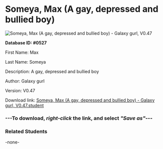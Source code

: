 # Someya, Max (A gay, depressed and bullied boy)

<img src="Files/Someya, Max (A gay, depressed and bullied boy).png" title="Someya, Max (A gay, depressed and bullied boy) - Galaxy gurl, V0.47">

**Database ID: #0527**

First Name: Max

Last Name: Someya

Description: A gay, depressed and bullied boy

Author: Galaxy gurl

Version: V0.47

Download link: <a href="https://raw.githubusercontent.com/Arbiter1223/Daigaku-Gurashi-Custom-Students/master/Files/Student Files/Someya%2C%20Max%20(A%20gay%2C%20depressed%20and%20bullied%20boy)%20-%20Galaxy%20gurl%2C%20V0.47.student">Someya, Max (A gay, depressed and bullied boy) - Galaxy gurl, V0.47.student</a>

### ---**To download, _right-click_ the link, and select _"Save as"_**---

### Related Students

-none-
